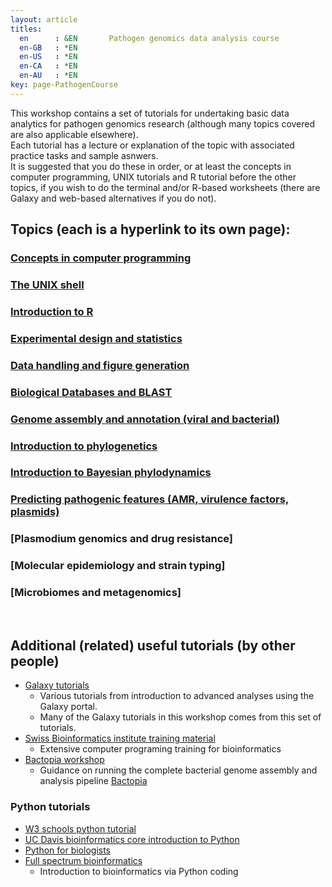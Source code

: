 ```yaml
---
layout: article
titles:
  en      : &EN       Pathogen genomics data analysis course
  en-GB   : *EN
  en-US   : *EN
  en-CA   : *EN
  en-AU   : *EN
key: page-PathogenCourse
---
```



This workshop contains a set of tutorials for undertaking basic data analytics for pathogen genomics research (although many topics covered are also applicable elsewhere).<br />
Each tutorial has a lecture or explanation of the topic with associated practice tasks and sample asnwers.<br />
It is suggested that you do these in order, or at least the concepts in computer programming, UNIX tutorials and R tutorial before the other topics, if you wish to do the terminal and/or R-based worksheets (there are Galaxy and web-based alternatives if you do not). <br />
## Topics (each is a hyperlink to its own page):
### [Concepts in computer programming](https://conmeehan.github.io/PathogenDataCourse/ConceptsInComputerProgramming)
### [The UNIX shell](https://conmeehan.github.io/PathogenDataCourse/UNIXshell)
### [Introduction to R](https://conmeehan.github.io/PathogenDataCourse/IntroToR)
### [Experimental design and statistics](https://conmeehan.github.io/PathogenDataCourse/Statistics)
### [Data handling and figure generation](https://conmeehan.github.io/PathogenDataCourse/DataHandlingAndPresentation)
### [Biological Databases and BLAST](https://conmeehan.github.io/PathogenDataCourse/BiologicalDBsAndBLAST)
### [Genome assembly and annotation (viral and bacterial)](https://conmeehan.github.io/PathogenDataCourse/GenomeAssemblyAnnotation)
### [Introduction to phylogenetics](https://conmeehan.github.io/PathogenDataCourse/IntroToPhylogenetics)
### [Introduction to Bayesian phylodynamics](https://conmeehan.github.io/PathogenDataCourse/IntroToPhylodynamics)
### [Predicting pathogenic features (AMR, virulence factors, plasmids)](https://conmeehan.github.io/PathogenDataCourse/PredictingPathogenicFeatures)
### [Plasmodium genomics and drug resistance]
### [Molecular epidemiology and strain typing]
### [Microbiomes and metagenomics]
<br />

## Additional (related) useful tutorials (by other people)
* [Galaxy tutorials](https://training.galaxyproject.org/)
   * Various tutorials from introduction to advanced analyses using the Galaxy portal.
   * Many of the Galaxy tutorials in this workshop comes from this set of tutorials.
* [Swiss Bioinformatics institute training material](https://github.com/sib-swiss/training-collection)
   * Extensive computer programing training for bioinformatics
* [Bactopia workshop](https://github.com/lskatz/bactopia-workshop/tree/main/workshop) <br />
    * Guidance on running the complete bacterial genome assembly and analysis pipeline [Bactopia](https://bactopia.github.io/v2.2.0/)
### Python tutorials
* [W3 schools python tutorial](https://www.w3schools.com/python/default.asp)
* [UC Davis bioinformatics core introduction to Python](https://ucdavis-bioinformatics-training.github.io/2022-Feb-Introduction-To-Python-For-Bioinformatics/python/python1)
* [Python for biologists](https://www.pythonforbiologists.org/)
* [Full spectrum bioinformatics](https://github.com/zaneveld/full_spectrum_bioinformatics)
   * Introduction to bioinformatics via Python coding
    


